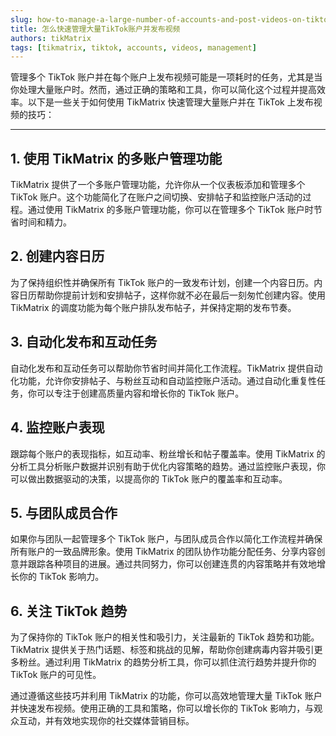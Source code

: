 ```yaml
---
slug: how-to-manage-a-large-number-of-accounts-and-post-videos-on-tiktok-quickly
title: 怎么快速管理大量TikTok账户并发布视频
authors: tikMatrix
tags: [tikmatrix, tiktok, accounts, videos, management]
---
```


管理多个 TikTok 账户并在每个账户上发布视频可能是一项耗时的任务，尤其是当你处理大量账户时。然而，通过正确的策略和工具，你可以简化这个过程并提高效率。以下是一些关于如何使用 TikMatrix 快速管理大量账户并在 TikTok 上发布视频的技巧：
<!--truncate-->
---

## 1. 使用 TikMatrix 的多账户管理功能

TikMatrix 提供了一个多账户管理功能，允许你从一个仪表板添加和管理多个 TikTok 账户。这个功能简化了在账户之间切换、安排帖子和监控账户活动的过程。通过使用 TikMatrix 的多账户管理功能，你可以在管理多个 TikTok 账户时节省时间和精力。

## 2. 创建内容日历

为了保持组织性并确保所有 TikTok 账户的一致发布计划，创建一个内容日历。内容日历帮助你提前计划和安排帖子，这样你就不必在最后一刻匆忙创建内容。使用 TikMatrix 的调度功能为每个账户排队发布帖子，并保持定期的发布节奏。

## 3. 自动化发布和互动任务

自动化发布和互动任务可以帮助你节省时间并简化工作流程。TikMatrix 提供自动化功能，允许你安排帖子、与粉丝互动和自动监控账户活动。通过自动化重复性任务，你可以专注于创建高质量内容和增长你的 TikTok 账户。

## 4. 监控账户表现

跟踪每个账户的表现指标，如互动率、粉丝增长和帖子覆盖率。使用 TikMatrix 的分析工具分析账户数据并识别有助于优化内容策略的趋势。通过监控账户表现，你可以做出数据驱动的决策，以提高你的 TikTok 账户的覆盖率和互动率。

## 5. 与团队成员合作

如果你与团队一起管理多个 TikTok 账户，与团队成员合作以简化工作流程并确保所有账户的一致品牌形象。使用 TikMatrix 的团队协作功能分配任务、分享内容创意并跟踪各种项目的进展。通过共同努力，你可以创建连贯的内容策略并有效地增长你的 TikTok 影响力。

## 6. 关注 TikTok 趋势

为了保持你的 TikTok 账户的相关性和吸引力，关注最新的 TikTok 趋势和功能。TikMatrix 提供关于热门话题、标签和挑战的见解，帮助你创建病毒内容并吸引更多粉丝。通过利用 TikMatrix 的趋势分析工具，你可以抓住流行趋势并提升你的 TikTok 账户的可见性。

通过遵循这些技巧并利用 TikMatrix 的功能，你可以高效地管理大量 TikTok 账户并快速发布视频。使用正确的工具和策略，你可以增长你的 TikTok 影响力，与观众互动，并有效地实现你的社交媒体营销目标。
